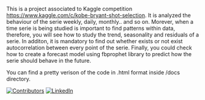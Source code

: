 This is a project associated to Kaggle competition https://www.kaggle.com/c/kobe-bryant-shot-selection. It is analyzed the behaviour of the serie weekly, daily, monthly.. and so on. Morever, when a time serie is being studied is important to find patterns within data, therefore, you will see how to study the trend, seasonality and residuals of a serie. In additon, it is mandatory to find out whether exists or not exist autocorrelation between every point of the serie. 
Finally, you could check how to create a forecast model using fbprophet library to predict how the serie should behave in the future.

You can find a pretty verison of the code in .html format inside /docs directory.


[![Contributors][contributors-shield]][contributors-url]
[![LinkedIn][linkedin-shield]][linkedin-url]


<!-- MARKDOWN LINKS & IMAGES -->
<!-- https://www.markdownguide.org/basic-syntax/#reference-style-links -->
[contributors-shield]: https://img.shields.io/github/contributors/othneildrew/Best-README-Template.svg?style=flat-square
[contributors-url]: https://github.com/caumente/time-series-analysis/graphs/contributors
[linkedin-shield]: https://img.shields.io/badge/-LinkedIn-black.svg?style=flat-square&logo=linkedin&colorB=555
[linkedin-url]: https://linkedin.com/in/carlos-aumente-maestro13101993
